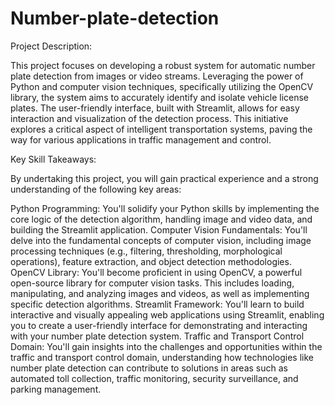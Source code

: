 # Number-plate-detection
Project Description:

This project focuses on developing a robust system for automatic number plate detection from images or video streams. Leveraging the power of Python and computer vision techniques, specifically utilizing the OpenCV library, the system aims to accurately identify and isolate vehicle license plates. The user-friendly interface, built with Streamlit, allows for easy interaction and visualization of the detection process. This initiative explores a critical aspect of intelligent transportation systems, paving the way for various applications in traffic management and control.

Key Skill Takeaways:

By undertaking this project, you will gain practical experience and a strong understanding of the following key areas:

Python Programming: You'll solidify your Python skills by implementing the core logic of the detection algorithm, handling image and video data, and building the Streamlit application.
Computer Vision Fundamentals: You'll delve into the fundamental concepts of computer vision, including image processing techniques (e.g., filtering, thresholding, morphological operations), feature extraction, and object detection methodologies.
OpenCV Library: You'll become proficient in using OpenCV, a powerful open-source library for computer vision tasks. This includes loading, manipulating, and analyzing images and videos, as well as implementing specific detection algorithms.
Streamlit Framework: You'll learn to build interactive and visually appealing web applications using Streamlit, enabling you to create a user-friendly interface for demonstrating and interacting with your number plate detection system.
Traffic and Transport Control Domain: You'll gain insights into the challenges and opportunities within the traffic and transport control domain, understanding how technologies like number plate detection can contribute to solutions in areas such as automated toll collection, traffic monitoring, security surveillance, and parking management.
